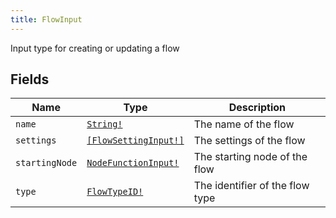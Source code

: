 ```yaml
---
title: FlowInput
---
```


Input type for creating or updating a flow

## Fields

| Name | Type | Description |
|------|------|-------------|
| `name` | [`String!`](../scalar/string.md) | The name of the flow |
| `settings` | [`[FlowSettingInput!]`](../input_object/flowsettinginput.md) | The settings of the flow |
| `startingNode` | [`NodeFunctionInput!`](../input_object/nodefunctioninput.md) | The starting node of the flow |
| `type` | [`FlowTypeID!`](../scalar/flowtypeid.md) | The identifier of the flow type |
